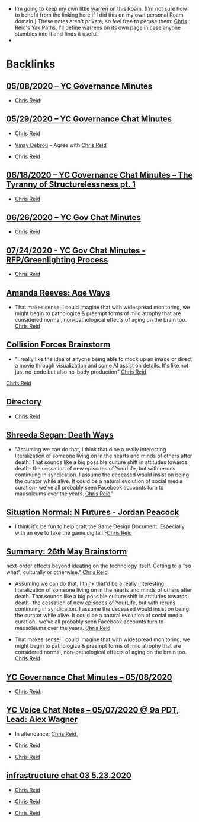 - I'm going to keep my own little [warren](<warren.md>) on this Roam. (I'm not sure how to benefit from the linking here if I did this on my own personal Roam domain.) These notes aren't private, so feel free to peruse them: [Chris Reid's Yak Paths](<Chris Reid's Yak Paths.md>). I'll define warrens on its own page in case anyone stumbles into it and finds it useful.
- 

# Backlinks
## [05/08/2020 – YC Governance Minutes](<05/08/2020 – YC Governance Minutes.md>)
- [Chris Reid](<Chris Reid.md>):

## [05/29/2020 – YC Governance Chat Minutes](<05/29/2020 – YC Governance Chat Minutes.md>)
- [Chris Reid](<Chris Reid.md>)

- [Vinay Débrou](<Vinay Débrou.md>) – Agree with [Chris Reid](<Chris Reid.md>)

- [Chris Reid](<Chris Reid.md>)

## [06/18/2020 – YC Governance Chat Minutes – The Tyranny of Structurelessness pt. 1](<06/18/2020 – YC Governance Chat Minutes – The Tyranny of Structurelessness pt. 1.md>)
- [Chris Reid](<Chris Reid.md>)

## [06/26/2020 – YC Gov Chat Minutes](<06/26/2020 – YC Gov Chat Minutes.md>)
- [Chris Reid](<Chris Reid.md>)

## [07/24/2020 - YC Gov Chat Minutes - RFP/Greenlighting Process](<07/24/2020 - YC Gov Chat Minutes - RFP/Greenlighting Process.md>)
- [Chris Reid](<Chris Reid.md>)

## [Amanda Reeves: Age Ways](<Amanda Reeves: Age Ways.md>)
- That makes sense! I could imagine that with widespread monitoring, we might begin to pathologize & preempt forms of mild atrophy that are considered normal, non-pathological effects of aging on the brain too. [Chris Reid](<Chris Reid.md>)

## [Collision Forces Brainstorm](<Collision Forces Brainstorm.md>)
- "I really like the idea of anyone being able to mock up an image or direct a movie through visualization and some AI assist on details. It's like not just no-code but also no-body production" [Chris Reid](<Chris Reid.md>)

[Chris Reid](<Chris Reid.md>)

## [Directory](<Directory.md>)
- [Chris Reid](<Chris Reid.md>)

## [Shreeda Segan: Death Ways](<Shreeda Segan: Death Ways.md>)
- "Assuming we can do that, I think that'd be a really interesting literalization of someone living on in the hearts and minds of others after death. That sounds like a big possible culture shift in attitudes towards death- the cessation of new episodes of YourLife, but with reruns continuing in syndication. I assume the deceased would insist on being the curator while alive. It could be a natural evolution of social media curation- we've all probably seen Facebook accounts turn to mausoleums over the years. [Chris Reid](<Chris Reid.md>)"

## [Situation Normal: N Futures - Jordan Peacock](<Situation Normal: N Futures - Jordan Peacock.md>)
- I think it'd be fun to help craft the Game Design Document. Especially with an eye to take the game digital! -[Chris Reid](<Chris Reid.md>)

## [Summary: 26th May Brainstorm](<Summary: 26th May Brainstorm.md>)
next-order effects beyond ideating on the technology itself. Getting to a "so what", culturally or otherwise." [Chris Reid](<Chris Reid.md>)

- Assuming we can do that, I think that'd be a really interesting literalization of someone living on in the hearts and minds of others after death. That sounds like a big possible culture shift in attitudes towards death- the cessation of new episodes of YourLife, but with reruns continuing in syndication. I assume the deceased would insist on being the curator while alive. It could be a natural evolution of social media curation- we've all probably seen Facebook accounts turn to mausoleums over the years. [Chris Reid](<Chris Reid.md>)

- That makes sense! I could imagine that with widespread monitoring, we might begin to pathologize & preempt forms of mild atrophy that are considered normal, non-pathological effects of aging on the brain too. [Chris Reid](<Chris Reid.md>)

## [YC Governance Chat Minutes – 05/08/2020](<YC Governance Chat Minutes – 05/08/2020.md>)
- [Chris Reid](<Chris Reid.md>):

## [YC Voice Chat Notes – 05/07/2020 @ 9a PDT, Lead: Alex Wagner](<YC Voice Chat Notes – 05/07/2020 @ 9a PDT, Lead: Alex Wagner.md>)
- In attendance: [Chris Reid](<Chris Reid.md>),

- [Chris Reid](<Chris Reid.md>)

- [Chris Reid](<Chris Reid.md>)

## [infrastructure chat 03 5.23.2020](<infrastructure chat 03 5.23.2020.md>)
- [Chris Reid](<Chris Reid.md>)

- [Chris Reid](<Chris Reid.md>)

- [Chris Reid](<Chris Reid.md>)

